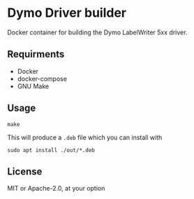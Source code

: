 # Dymo Driver builder

Docker container for building the Dymo LabelWriter 5xx driver.

## Requirments
- Docker
- docker-compose
- GNU Make

## Usage
```
make
```
This will produce a `.deb` file which you can install with
```
sudo apt install ./out/*.deb
```

## License

MIT or Apache-2.0, at your option